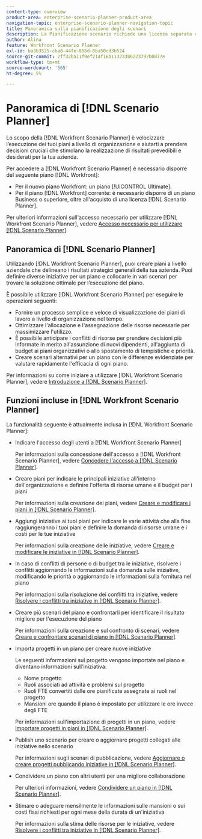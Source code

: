 ```yaml
---
content-type: overview
product-area: enterprise-scenario-planner-product-area
navigation-topic: enterprise-scenario-planner-navigation-topic
title: Panoramica sulla pianificazione degli scenari
description: La Pianificazione scenario richiede una licenza separata oltre alla licenza Adobe Workfront.
author: Alina
feature: Workfront Scenario Planner
exl-id: ba3b3525-cba8-44fe-856d-8ba50cd3b524
source-git-commit: 2ff32ba11f9ef214f16b11323386223792b0877e
workflow-type: tm+mt
source-wordcount: '565'
ht-degree: 5%

---
```


# Panoramica di [!DNL Scenario Planner]

<!-- Audited: 1/2024 -->

Lo scopo della [!DNL Workfront Scenario Planner] è velocizzare l’esecuzione dei tuoi piani a livello di organizzazione e aiutarti a prendere decisioni cruciali che stimolano la realizzazione di risultati prevedibili e desiderati per la tua azienda.

Per accedere a [!DNL Workfront Scenario Planner] è necessario disporre del seguente piano [!DNL Workfront]:

* Per il nuovo piano Workfront: un piano [!UICONTROL Ultimate].
* Per il piano [!DNL Workfront] corrente: è necessario disporre di un piano Business o superiore, oltre all&#39;acquisto di una licenza [!DNL Scenario Planner].

Per ulteriori informazioni sull&#39;accesso necessario per utilizzare [!DNL Workfront Scenario Planner], vedere [Accesso necessario per utilizzare  [!DNL Scenario Planner]](access-needed-to-use-sp.md).

## Panoramica di [!DNL Scenario Planner]

Utilizzando [!DNL Workfront Scenario Planner], puoi creare piani a livello aziendale che delineano i risultati strategici generali della tua azienda. Puoi definire diverse iniziative per un piano e collocarle in vari scenari per trovare la soluzione ottimale per l’esecuzione del piano.

È possibile utilizzare [!DNL Workfront Scenario Planner] per eseguire le operazioni seguenti:

* Fornire un processo semplice e veloce di visualizzazione dei piani di lavoro a livello di organizzazione nel tempo.
* Ottimizzare l&#39;allocazione e l&#39;assegnazione delle risorse necessarie per massimizzare l&#39;utilizzo.
* È possibile anticipare i conflitti di risorse per prendere decisioni più informate in merito all&#39;assunzione di nuovi dipendenti, all&#39;aggiunta di budget ai piani organizzativi o allo spostamento di tempistiche e priorità.
* Creare scenari alternativi per un piano con le differenze evidenziate per valutare rapidamente l&#39;efficacia di ogni piano.

Per informazioni su come iniziare a utilizzare [!DNL Workfront Scenario Planner], vedere [Introduzione a  [!DNL Scenario Planner]](../scenario-planner/get-started-with-scenario-planning.md).

## Funzioni incluse in [!DNL Workfront Scenario Planner]

La funzionalità seguente è attualmente inclusa in [!DNL Workfront Scenario Planner]:

* Indicare l&#39;accesso degli utenti a [!DNL Workfront Scenario Planner]

  Per informazioni sulla concessione dell&#39;accesso a [!DNL Workfront Scenario Planner], vedere [Concedere l&#39;accesso a [!DNL Scenario Planner]](../administration-and-setup/add-users/configure-and-grant-access/grant-access-sp.md).

* Creare piani per indicare le principali iniziative all&#39;interno dell&#39;organizzazione e definire l&#39;offerta di risorse umane e il budget per i piani

  Per informazioni sulla creazione dei piani, vedere [Creare e modificare i piani in [!DNL Scenario Planner]](../scenario-planner/create-and-edit-plans.md).

* Aggiungi iniziative ai tuoi piani per indicare le varie attività che alla fine raggiungeranno i tuoi piani e definire la domanda di risorse umane e i costi per le tue iniziative

  Per informazioni sulla creazione delle iniziative, vedere [Creare e modificare le iniziative in [!DNL Scenario Planner]](../scenario-planner/create-and-edit-initiatives.md).

* In caso di conflitti di persone o di budget tra le iniziative, risolvere i conflitti aggiornando le informazioni sulla domanda sulle iniziative, modificando le priorità o aggiornando le informazioni sulla fornitura nel piano

  Per informazioni sulla risoluzione dei conflitti tra iniziative, vedere [Risolvere i conflitti tra iniziative in  [!DNL Scenario Planner]](../scenario-planner/resolve-conflicts-in-sp.md).

* Creare più scenari del piano e confrontarli per identificare il risultato migliore per l&#39;esecuzione del piano

  Per informazioni sulla creazione e sul confronto di scenari, vedere [Creare e confrontare scenari di piano in [!DNL Scenario Planner]](../scenario-planner/create-and-compare-scenarios-for-a-plan.md).

* Importa progetti in un piano per creare nuove iniziative

  Le seguenti informazioni sul progetto vengono importate nel piano e diventano informazioni sull&#39;iniziativa:

   * Nome progetto
   * Ruoli associati ad attività e problemi sul progetto
   * Ruoli FTE convertiti dalle ore pianificate assegnate ai ruoli nel progetto
   * Mansioni ore quando il piano è impostato per utilizzare le ore invece degli FTE

  Per informazioni sull&#39;importazione di progetti in un piano, vedere [Importare progetti in piani in [!DNL Scenario Planner]](../scenario-planner/import-projects-to-plans.md).

* Publish uno scenario per creare o aggiornare progetti collegati alle iniziative nello scenario

  Per informazioni sugli scenari di pubblicazione, vedere [Aggiornare o creare progetti pubblicando iniziative in [!DNL Scenario Planner]](../scenario-planner/publish-scenarios-update-projects.md).

* Condividere un piano con altri utenti per una migliore collaborazione

  Per ulteriori informazioni, vedere [Condividere un piano in [!DNL Scenario Planner]](../scenario-planner/share-a-plan.md).

* Stimare o adeguare mensilmente le informazioni sulle mansioni o sui costi fissi richiesti per ogni mese della durata di un&#39;iniziativa

  Per informazioni sulla stima delle risorse per le iniziative, vedere [Risolvere i conflitti tra iniziative in  [!DNL Scenario Planner]](../scenario-planner/resolve-conflicts-in-sp.md).
